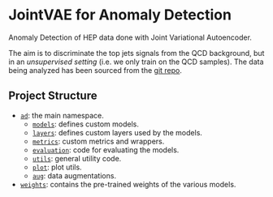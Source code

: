 # JointVAE for Anomaly Detection

Anomaly Detection of HEP data done with Joint Variational Autoencoder.

The aim is to discriminate the top jets signals from the QCD background, but in an *unsupervised setting* (i.e. we only train on the QCD samples).
The data being analyzed has been sourced from the [git repo](https://github.com/bmdillon/jet-preprocessing).

## Project Structure

* [`ad`](./ad): the main namespace.
  *  [`models`](./ad/models): defines custom models.
  *  [`layers`](./ad/layers.py): defines custom layers used by the models.
  *  [`metrics`](./ad/metrics.py): custom metrics and wrappers.
  *  [`evaluation`](./ad/evaluation.py): code for evaluating the models.
  *  [`utils`](./ad/utils.py): general utility code.
  *  [`plot`](./ad/plot.py): plot utils.
  *  [`aug`](./ad/aug.py): data augmentations.
*  [`weights`](./weights): contains the pre-trained weights of the various models.
